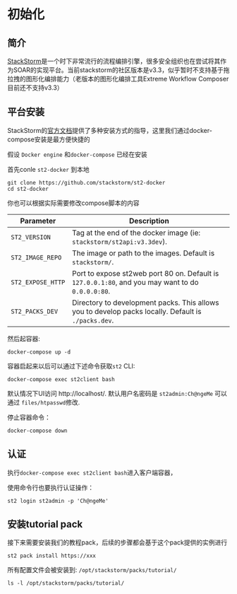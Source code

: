 # 初始化
## 简介

[StackStorm](https://stackstorm.com/)是一个时下非常流行的流程编排引擎，很多安全组织也在尝试将其作为SOAR的实现平台。当前stackstorm的社区版本是v3.3，似乎暂时不支持基于拖拉拽的图形化编排能力（老版本的图形化编排工具Extreme Workflow Composer目前还不支持v3.3）

## 平台安装

StackStorm的[官方文档](https://docs.stackstorm.com/install/index.html)提供了多种安装方式的指导，这里我们通过docker-compose安装是最方便快捷的

假设 `Docker engine` 和`docker-compose` 已经在安装

首先conle `st2-docker` 到本地

```
git clone https://github.com/stackstorm/st2-docker
cd st2-docker
```
你也可以根据实际需要修改compose脚本的内容

| Parameter         | Description                                                  |
| ----------------- | ------------------------------------------------------------ |
| `ST2_VERSION`     | Tag at the end of the docker image (ie: `stackstorm/st2api:v3.3dev`). |
| `ST2_IMAGE_REPO`  | The image or path to the images. Default is `stackstorm/`.   |
| `ST2_EXPOSE_HTTP` | Port to expose st2web port 80 on. Default is `127.0.0.1:80`, and you may want to do `0.0.0.0:80`. |
| `ST2_PACKS_DEV`   | Directory to development packs. This allows you to develop packs locally. Default is `./packs.dev`. |

然后起容器:

```
docker-compose up -d
```

容器启起来以后可以通过下述命令获取`st2` CLI:

```
docker-compose exec st2client bash
```

默认情况下UI访问 http://localhost/. 默认用户名密码是 `st2admin:Ch@ngeMe` 可以通过 `files/htpasswd`修改.

停止容器命令：

```
docker-compose down
```

## 认证

执行``docker-compose exec st2client bash``进入客户端容器，

使用命令行也要执行认证操作：

```
st2 login st2admin -p 'Ch@ngeMe'
```



## 安装tutorial pack

接下来需要安装我们的教程pack，后续的步骤都会基于这个pack提供的实例进行

```
st2 pack install https://xxx
```

所有配置文件会被安装到: `/opt/stackstorm/packs/tutorial/`

```
ls -l /opt/stackstorm/packs/tutorial/
```